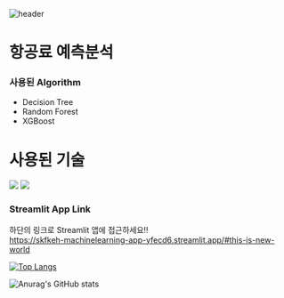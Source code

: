 ![header](https://capsule-render.vercel.app/api?type=wave&color=auto&height=300&section=header&text=capsule%20render&fontSize=90)

# 항공료 예측분석
### 사용된 Algorithm 
- Decision Tree
- Random Forest
- XGBoost

# 사용된 기술
 <img src="https://img.shields.io/badge/Python-3776AB?style=flat&logo=Python&logoColor=white"/>
 <img src="https://img.shields.io/badge/Streamlit-EC1C24?style=flat&logo=Streamlit&logoColor=white"/>

### Streamlit App Link
하단의 링크로 Streamlit 앱에 접근하세요!!<br>
https://skfkeh-machinelearning-app-yfecd6.streamlit.app/#this-is-new-world


[![Top Langs](https://github-readme-stats.vercel.app/api/top-langs/?username=skfkeh&layout=compact)](https://github.com/skfkeh/github-readme-stats)

![Anurag's GitHub stats](https://github-readme-stats.vercel.app/api?username=skfkeh&show_icons=true&theme=radical)
